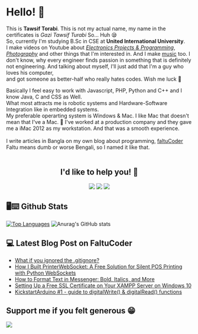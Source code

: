 # Hello! 👋
This is **Tawsif Torabi**. This is not my actual name, my name in the certificates is *Gazi Tawsif Turabi* So... Huh 😪
</br>
So, currently I'm studying B.Sc in CSE at **United International University**.  
I make videos on Youtube about *[Electronics Projects & Programming](https://www.youtube.com/c/AmazingVangari/)*, *[Photography](https://www.youtube.com/c/TawsifTorabi/)* and other things that I'm interested in. And I make [music](https://soundcloud.com/tawsiftorabi/tracks) too.
I don't know, why every engineer finds passion in something that is definitely not engineering.
And talking about myself, I'll just add that I'm a guy who loves his computer,  
and got someone as better-half who really hates codes. Wish me luck 🤞

Basically I feel easy to work with Javascript, PHP, Python and C++ and I know Java, C and CSS as Well. </br>
What most attracts me is robotic systems and Hardware-Software Integration like in embedded systems.
</br>
My preferable operarting system is Windows & Mac. I like Mac that doesn't mean that I've a Mac. 🙂 I've worked at a production company and they gave me a iMac 2012 as my workstation. And that was a smooth experience.
</br>
</br>
I write articles in Bangla on my own blog about programming, [faltuCoder](https://faltucoder.blogspot.com/) Faltu means dumb or worse Bengali, so I named it like that.
</br>
</br>

<h2 align="center">I'd like to help you! 🧐</h2>
<div align="center">
  <a align="center" href="https://facebook.com/tawsiftorabi"><img src="https://img.shields.io/badge/facebook-%2320A1F1.svg?&style=for-the-badge&logo=facebook&logoColor=white"/></a>
  <a align="center" href="https://www.linkedin.com/in/tawsiftorabi/"><img src="https://img.shields.io/badge/linkedin-%230077B5.svg?&style=for-the-badge&logo=linkedin&logoColor=white"/></a>
  <a align="center" href="https://twitter.com/tawsiftorabi/"><img src="https://img.shields.io/badge/twitter-%2320A1F1.svg?&style=for-the-badge&logo=twitter&logoColor=white"/></a>
</div>


## 🖥⌨ Github Stats
[![Top Languages](https://github-readme-stats.vercel.app/api/top-langs/?username=TawsifTorabi&layout=compact&theme=transparent)](https://github.com/anuraghazra/github-readme-stats)
![Anurag's GitHub stats](https://github-readme-stats.vercel.app/api?username=TawsifTorabi&show_icons=true&theme=transparent&layout=compact)


## 💻 Latest Blog Post on FaltuCoder
<!-- BLOG-POST-LIST:START -->
- [What if you ignored the .gitignore?](https://faltucoder.blogspot.com/2024/11/what-if-you-ignored-gitignore.html)
- [How I Built PrinterWebSocket: A Free Solution for Silent POS Printing with Python WebSockets](https://faltucoder.blogspot.com/2024/11/how-i-built-printerwebsocket-free.html)
- [How to Format Text in Messenger: Bold, Italics, and More](https://faltucoder.blogspot.com/2024/11/how-to-format-text-in-messenger-bold.html)
- [Setting Up a Free SSL Certificate on Your XAMPP Server on Windows 10](https://faltucoder.blogspot.com/2024/08/set-up-free-ssl-certificate-on-your.html)
- [KickstartArduino #1 - guide to digitalWrite&lpar;&rpar; &amp; digitalRead&lpar;&rpar; functions](https://faltucoder.blogspot.com/2024/04/kickstartarduino-1-guide-to.html)
<!-- BLOG-POST-LIST:END -->

## Support me if you felt generous 😁
<a align="center" href="https://www.buymeacoffee.com/tawsiftorabi"><img src="https://img.buymeacoffee.com/button-api/?text=Buy me a coffee&emoji=&slug=tawsiftorabi&button_colour=FFDD00&font_colour=000000&font_family=Cookie&outline_colour=000000&coffee_colour=ffffff"/></a>

